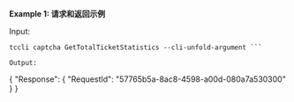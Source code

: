 **Example 1: 请求和返回示例**



Input: 

```
tccli captcha GetTotalTicketStatistics --cli-unfold-argument ```

Output: 
```
{
    "Response": {
        "RequestId": "57765b5a-8ac8-4598-a00d-080a7a530300"
    }
}
```

